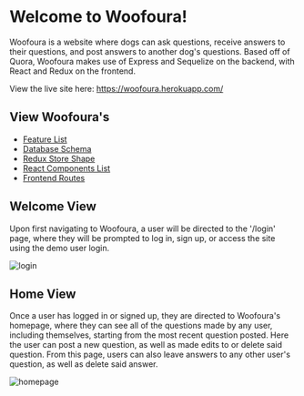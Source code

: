 # Welcome to Woofoura!

Woofoura is a website where dogs can ask questions, receive answers to their questions, and post answers to another dog's questions. Based off of Quora, Woofoura makes use of Express and Sequelize on the backend, with React and Redux on the frontend.

View the live site here: https://woofoura.herokuapp.com/

## View Woofoura's
* [Feature List](https://github.com/anailopez/Woofoura/wiki/Feature-List)
* [Database Schema](https://github.com/anailopez/Woofoura/wiki/Database-Schema)
* [Redux Store Shape](https://github.com/anailopez/Woofoura/wiki/Store-Shape)
* [React Components List](https://github.com/anailopez/Woofoura/wiki/React-Components-List)
* [Frontend Routes](https://github.com/anailopez/Woofoura/wiki/Frontend-Routes)


## Welcome View
Upon first navigating to Woofoura, a user will be directed to the '/login' page, where they will be prompted to log in, sign up, or access the site using the demo user login.

![login](https://user-images.githubusercontent.com/96565654/176940004-d88c52b7-6963-426d-8345-b046cc0dc2f3.png)


## Home View
Once a user has logged in or signed up, they are directed to Woofoura's homepage, where they can see all of the questions made by any user, including themselves, starting from the most recent question posted. Here the user can post a new question, as well as made edits to or delete said question. From this page, users can also leave answers to any other user's question, as well as delete said answer.

![homepage](https://user-images.githubusercontent.com/96565654/176940345-645db636-c3e6-46a5-8c74-df390caf1dbb.png)
